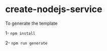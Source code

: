 # create-nodejs-service

To generate the template 

1- ``` npm install ``` 

2- ``` npm run generate ```
